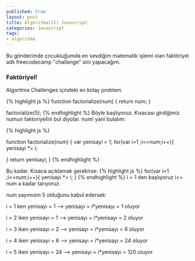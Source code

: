 ```yaml
---
published: true
layout: post
title: Algoritma(II) Javascript
categories: Javascript
tags: 
- algoritma
---
```


Bu gönderimde çocukluğumda en sevdiğim matematik işlemi olan faktöriyel adlı freecodecamp "challange" sini yapacağım.

### Faktöriyel!

Algoritma Challenges içindeki en kolay problem.

{% highlight js %}
function factorialize(num) {
  return num;
}

factorialize(5);
{% endhighlight %}
Böyle başlıyoruz. Kısacası girdiğimiz numun faktoriyelini bul diyolar. num! yani bulalım:

{% highlight js %}

function factorialize(num) {
  var yenisayi = 1;
  for(var i=1 ;i<=num;i++){
  yenisayi *= i;
  
  }
  return yenisayi;
}
{% endhighlight %}

Bu kadar. Kısaca açıklamak gerekirse:
{% highlight js %}
  for(var i=1 ;i<=num;i++){
  yenisayi *= i;
  }
{% endhighlight %}
i = 1 den başlıyoruz i<= num a kadar tarıyoruz.

num sayımızın 5 olduğunu kabul edersek:

i = 1 ken yenisayı = 1 --> yenisayı = i*yenisayı = 1 oluyor


i = 2 iken yenisayı = 1 --> yenisayı = i*yenisayı = 2 oluyor


i = 3 iken yenisayı = 2 --> yenisayı = i*yenisayı = 6 oluyor


i = 4 iken yenisayı = 6 --> yenisayı = i*yenisayı = 24 oluyor


i = 5 iken yenisayı = 24 --> yenisayı = i*yenisayı = 120 oluyor
